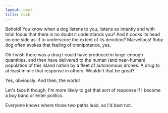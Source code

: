 ```yaml
---
layout: post
title: Cock
---
```


Behold!  You know when a dog listens to you, listens so intently and with total focus that there is no doubt it understands you?  And it cocks its head on one side as-if to underscore the extent of its devotion?  Marvellous!  Ruby dog often evokes that feeling of omnipotence, yes.

Oh I wish there was a drug I could have produced in large-enough quantities, and then have delivered to the human (and near-human) population of this island nation by a fleet of autonomous drones.  A drug to at least mimic that response in others.  Wouldn't that be great‽

Yes, obviously.  And then, the world!

Let's face it though, I'm more likely to get that sort of response if I become a boy band or enter politics.

Everyone knows where those two paths lead, so I'd best not.
